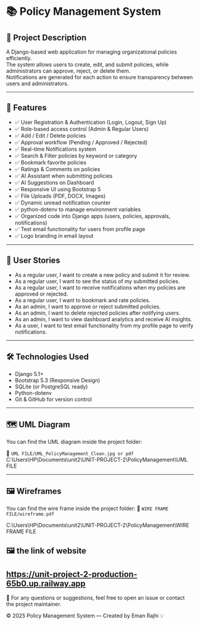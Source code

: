# 📚 Policy Management System

## 📝 Project Description

A Django-based web application for managing organizational policies efficiently.  
The system allows users to create, edit, and submit policies, while administrators can approve, reject, or delete them.  
Notifications are generated for each action to ensure transparency between users and administrators.

---

## 🚀 Features

- ✅ User Registration & Authentication (Login, Logout, Sign Up)
- ✅ Role-based access control (Admin & Regular Users)
- ✅ Add / Edit / Delete policies
- ✅ Approval workflow (Pending / Approved / Rejected)
- ✅ Real-time Notifications system
- ✅ Search & Filter policies by keyword or category
- ✅ Bookmark favorite policies
- ✅ Ratings & Comments on policies
- ✅ AI Assistant when submitting policies
- ✅ AI Suggestions on Dashboard
- ✅ Responsive UI using Bootstrap 5
- ✅ File Uploads (PDF, DOCX, Images)
- ✅ Dynamic unread notification counter
- ✅ python-dotenv to manage environment variables
- ✅ Organized code into Django apps (users, policies, approvals, notifications)
- ✅ Test email functionality for users from profile page
- ✅ Logo branding in email layout


---

## 👥 User Stories

- As a regular user, I want to create a new policy and submit it for review.
- As a regular user, I want to see the status of my submitted policies.
- As a regular user, I want to receive notifications when my policies are approved or rejected.
- As a regular user, I want to bookmark and rate policies.
- As an admin, I want to approve or reject submitted policies.
- As an admin, I want to delete rejected policies after notifying users.
- As an admin, I want to view dashboard analytics and receive AI insights.
- As a user, I want to test email functionality from my profile page to verify notifications.

---

## 🛠️ Technologies Used

- Django 5.1+
- Bootstrap 5.3 (Responsive Design)
- SQLite (or PostgreSQL ready)
- Python-dotenv
- Git & GitHub for version control

---

## 🗺️ UML Diagram

You can find the UML diagram inside the project folder:

📁 `UML FILE/UML_PolicyManagement_Clean.jpg or pdf`
C:\Users\HP\Documents\unit2\UNIT-PROJECT-2\PolicyManagement\UML FILE




---

## 🖼️ Wireframes

You can find the wire frame inside the project folder:
📁 `WIRE FRAME FILE/wireframe.pdf`

C:\Users\HP\Documents\unit2\UNIT-PROJECT-2\PolicyManagement\WIRE FRAME FILE

## 🖼️ the link of website 
 https://unit-project-2-production-65b0.up.railway.app
---

📣 For any questions or suggestions, feel free to open an issue or contact the project maintainer.

&copy; 2025 Policy Management System — Created by Eman Rajhi 💡
